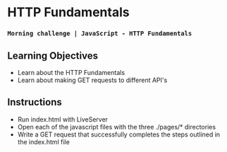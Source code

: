 # HTTP Fundamentals
### `Morning challenge | JavaScript - HTTP Fundamentals`

## Learning Objectives
- Learn about the HTTP Fundamentals
- Learn about making GET requests to different API's

## Instructions
- Run index.html with LiveServer
- Open each of the javascript files with the three ./pages/* directories
- Write a GET request that successfully completes the steps outlined in the index.html file
